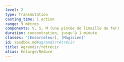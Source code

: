 ```yaml
---
level: 2
type: Transmutation
casting_time: 1 action
range: 9 mètres
components: V, S, M (une pincée de limaille de fer)
duration: concentration, jusqu'à 1 minute
classes: '[Ensorceleur], [Magicien]'
id: sandbox.md#agrandirrétrécir
title: Agrandir/rétrécir
alias: Enlarge/Reduce
---
```


